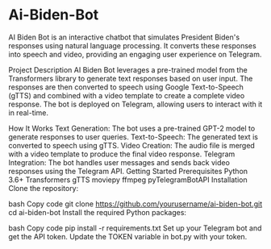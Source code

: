 # Ai-Biden-Bot
AI Biden Bot is an interactive chatbot that simulates President Biden's responses using natural language processing. It converts these responses into speech and video, providing an engaging user experience on Telegram.

Project Description
AI Biden Bot leverages a pre-trained model from the Transformers library to generate text responses based on user input. The responses are then converted to speech using Google Text-to-Speech (gTTS) and combined with a video template to create a complete video response. The bot is deployed on Telegram, allowing users to interact with it in real-time.

How It Works
Text Generation: The bot uses a pre-trained GPT-2 model to generate responses to user queries.
Text-to-Speech: The generated text is converted to speech using gTTS.
Video Creation: The audio file is merged with a video template to produce the final video response.
Telegram Integration: The bot handles user messages and sends back video responses using the Telegram API.
Getting Started
Prerequisites
Python 3.6+
Transformers
gTTS
moviepy
ffmpeg
pyTelegramBotAPI
Installation
Clone the repository:

bash
Copy code
git clone https://github.com/yourusername/ai-biden-bot.git
cd ai-biden-bot
Install the required Python packages:

bash
Copy code
pip install -r requirements.txt
Set up your Telegram bot and get the API token. Update the TOKEN variable in bot.py with your token.
